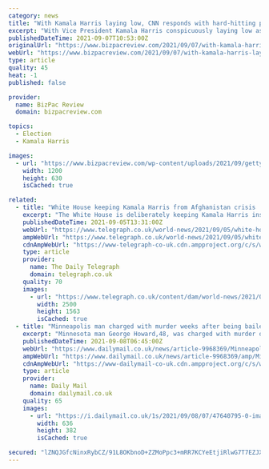```yaml
---
category: news
title: "With Kamala Harris laying low, CNN responds with hard-hitting piece asking where’s Melania?"
excerpt: "With Vice President Kamala Harris conspicuously laying low as the ceiling falls in on boss President Joe Biden for his disastrous management of the Afghanistan exit, CNN found a great way to divert attention. Almost as if the network suddenly called out ..."
publishedDateTime: 2021-09-07T10:53:00Z
originalUrl: "https://www.bizpacreview.com/2021/09/07/with-kamala-harris-laying-low-cnn-responds-with-hard-hitting-piece-asking-wheres-melania-1130601/"
webUrl: "https://www.bizpacreview.com/2021/09/07/with-kamala-harris-laying-low-cnn-responds-with-hard-hitting-piece-asking-wheres-melania-1130601/"
type: article
quality: 45
heat: -1
published: false

provider:
  name: BizPac Review
  domain: bizpacreview.com

topics:
  - Election
  - Kamala Harris

images:
  - url: "https://www.bizpacreview.com/wp-content/uploads/2021/09/getty-Melania2-1200x630.jpg"
    width: 1200
    height: 630
    isCached: true

related:
  - title: "White House keeping Kamala Harris from Afghanistan crisis 'to stop contamination'"
    excerpt: "The White House is deliberately keeping Kamala Harris insulated from the Afghanistan withdrawal debacle to clear her way for a future presidential run, sources have told the Teleg"
    publishedDateTime: 2021-09-05T13:31:00Z
    webUrl: "https://www.telegraph.co.uk/world-news/2021/09/05/white-house-keeping-kamala-harris-afghanistan-crisis-stop-contamination/"
    ampWebUrl: "https://www.telegraph.co.uk/world-news/2021/09/05/white-house-keeping-kamala-harris-afghanistan-crisis-stop-contamination/amp/"
    cdnAmpWebUrl: "https://www-telegraph-co-uk.cdn.ampproject.org/c/s/www.telegraph.co.uk/world-news/2021/09/05/white-house-keeping-kamala-harris-afghanistan-crisis-stop-contamination/amp/"
    type: article
    provider:
      name: The Daily Telegraph
      domain: telegraph.co.uk
    quality: 70
    images:
      - url: "https://www.telegraph.co.uk/content/dam/world-news/2021/09/05/TELEMMGLPICT000269145920_trans_NvBQzQNjv4BqpVlberWd9EgFPZtcLiMQf0Rf_Wk3V23H2268P_XkPxc.jpeg"
        width: 2500
        height: 1563
        isCached: true
  - title: "Minneapolis man charged with murder weeks after being bailed out by Kamala Harris bail fund"
    excerpt: "Minnesota man George Howard,48, was charged with murder on August 29 weeks after he was released on domestic abuse charges by a bail fund supported by Vice President Kamala Harris"
    publishedDateTime: 2021-09-08T06:45:00Z
    webUrl: "https://www.dailymail.co.uk/news/article-9968369/Minneapolis-man-charged-murder-weeks-bailed-Kamala-Harris-bail-fund.html?fr=operanews"
    ampWebUrl: "https://www.dailymail.co.uk/news/article-9968369/amp/Minneapolis-man-charged-murder-weeks-bailed-Kamala-Harris-bail-fund.html"
    cdnAmpWebUrl: "https://www-dailymail-co-uk.cdn.ampproject.org/c/s/www.dailymail.co.uk/news/article-9968369/amp/Minneapolis-man-charged-murder-weeks-bailed-Kamala-Harris-bail-fund.html"
    type: article
    provider:
      name: Daily Mail
      domain: dailymail.co.uk
    quality: 65
    images:
      - url: "https://i.dailymail.co.uk/1s/2021/09/08/07/47640795-0-image-a-9_1631080935223.jpg"
        width: 636
        height: 382
        isCached: true

secured: "lZNQJGfcNinxRybCZ/91L8OKbnoD+ZZMoPpc3+mRR7KCYeEtjiRlwG7T7EZJXfd/lAsePWsHackjureRq8HHQxqaHbMkbxxCPu2YpnbloOIv34HjLslHttd73y49fLsMKPDvTWUzCAq/i2+iOQ426vYu3Ak6ivB8QLJHt2XvNq1wBMFTCyMWFvVUshRYB95Ah8wRYK01UsLwu2cysM8DkNI3fik7K2N0zO+AyccOixf57r2dFUIPzQce4gl8YUQyaHbxIzifvaClfwbWAkEfOl3RG4alpkFoOi2T0nnZTji15R3AV8EKNsX1aXFHpCwQBRt9aY+pHHyXBySbZGltsJS+Ebyfas2GhC+tkWbFLxY=;PaLLVmu/sNNwFuO8KCzB0w=="
---
```


